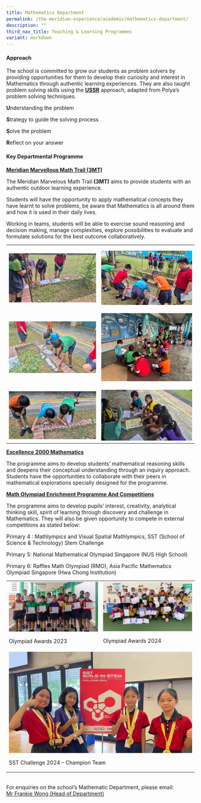 ```yaml
---
title: Mathematics Department
permalink: /the-meridian-experience/academic/mathematics-department/
description: ""
third_nav_title: Teaching & Learning Programmes
variant: markdown
---
```

<h4>Approach</h4>
<p>The school is committed to grow our students as problem solvers by providing
opportunities for them to develop their curiosity and interest in Mathematics
through authentic learning experiences. They are also taught problem solving
skills using the <strong><u>USSR</u></strong> approach, adapted from Polya’s
problem solving techniques.</p>
<p></p>
<p><strong>U</strong>nderstanding the problem</p>
<p><strong>S</strong>trategy to guide the solving process</p>
<p><strong>S</strong>olve the problem</p>
<p><strong>R</strong>eflect on your answer</p>
<p></p>
<h4>Key Departmental Programme</h4>
<p><strong><u>Meridian Marvellous Math Trail (3MT)</u></strong>
</p>
<p>The Meridian Marvelous Math Trail <strong>(3MT)</strong> aims to provide
students with an authentic outdoor learning experience.</p>
<p>Students will have the opportunity to apply mathematical concepts they
have learnt to solve problems, be aware that Mathematics is all around
them and how it is used in their daily lives.</p>
<p>Working in teams, students will be able to exercise sound reasoning and
decision making, manage complexities, explore possibilities to evaluate
and formulate solutions for the best outcome collaboratively.</p>
<table style="minWidth: 50px">
<colgroup>
<col>
<col>
</colgroup>
<tbody>
<tr>
<td rowspan="1" colspan="1">
<p></p>
<div class="isomer-image-wrapper">
<img style="width: 100%" height="auto" width="100%" alt="" src="/images/2025MA_1.jpg">
</div>
</td>
<td rowspan="1" colspan="1">
<p></p>
<div class="isomer-image-wrapper">
<img style="width: 100%" height="auto" width="100%" alt="" src="/images/2025MA_2.jpg">
</div>
</td>
</tr>
<tr>
<td rowspan="1" colspan="1">
<p></p>
<div class="isomer-image-wrapper">
<img style="width: 100%" height="auto" width="100%" alt="" src="/images/2025MA_3.jpg">
</div>
</td>
<td rowspan="1" colspan="1">
<p></p>
<div class="isomer-image-wrapper">
<img style="width: 100%" height="auto" width="100%" alt="" src="/images/2025MA_4.jpg">
</div>
</td>
</tr>
<tr>
<td rowspan="1" colspan="1">
<p></p>
<div class="isomer-image-wrapper">
<img style="width: 100%" height="auto" width="100%" alt="" src="/images/2025MA_5.jpg">
</div>
</td>
<td rowspan="1" colspan="1">
<p></p>
<div class="isomer-image-wrapper">
<img style="width: 100%" height="auto" width="100%" alt="" src="/images/2025MA_6.jpg">
</div>
</td>
</tr>
</tbody>
</table>
<p></p>
<p><strong><u>Excellence 2000 Mathematics</u></strong>
</p>
<p>The programme aims to develop students’ mathematical reasoning skills
and deepens their conceptual understanding through an inquiry approach.
Students have the opportunities to collaborate with their peers in mathematical
explorations specially designed for the programme.</p>
<p></p>
<p><strong><u>Math Olympiad Enrichment Programme And Competitions</u></strong>
</p>
<p></p>
<p>The programme aims to develop pupils’ interest, creativity, analytical
thinking skill, spirit of learning through discovery and challenge in Mathematics.
They will also be given opportunity to compete in external competitions
as stated below:</p>
<p>Primary 4 : Mathlympics and Visual Spatial Mathlympics, SST (School of
Science &amp; Technology) Stem Challenge</p>
<p>Primary 5: National Mathematical Olympiad Singapore (NUS High School)</p>
<p>Primary 6: Raffles Math Olympiad (RMO), Asia Pacific Mathematics Olympiad
Singapore (Hwa Chong Institution)</p>
<table style="minWidth: 50px">
<colgroup>
<col>
<col>
</colgroup>
<tbody>
<tr>
<td rowspan="1" colspan="1">
<div class="isomer-image-wrapper">
<img style="width: 100%" height="auto" width="100%" alt="" src="/images/2025MA_8.jpg">
</div>
<p></p>
<p>Olympiad Awards 2023</p>
</td>
<td rowspan="1" colspan="1">
<div class="isomer-image-wrapper">
<img style="width: 100%" height="auto" width="100%" alt="" src="/images/2025MA_9.jpg">
</div>
<p>Olympiad Awards 2024</p>
</td>
</tr>
<tr>
<td rowspan="1" colspan="2">
<div class="isomer-image-wrapper">
<img style="width: 100%" height="auto" width="100%" alt="" src="/images/2025MA_10.jpg">
</div>
<p>SST Challenge 2024 – Champion Team</p>
</td>
</tr>
</tbody>
</table>
<p>
<br>For enquiries on the school’s Mathematic Department, please email:
<br><a href="mailto:wong_hoe_shyan@moe.edu.sg" rel="noopener noreferrer nofollow" target="_blank">Mr Frankie Wong (Head of Department)</a>
</p>